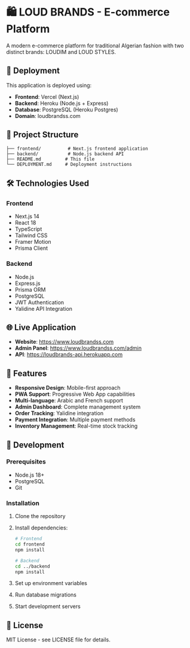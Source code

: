 # 🛍️ LOUD BRANDS - E-commerce Platform

A modern e-commerce platform for traditional Algerian fashion with two distinct brands: LOUDIM and LOUD STYLES.

## 🚀 Deployment

This application is deployed using:
- **Frontend**: Vercel (Next.js)
- **Backend**: Heroku (Node.js + Express)
- **Database**: PostgreSQL (Heroku Postgres)
- **Domain**: loudbrandss.com

## 📁 Project Structure

```
├── frontend/          # Next.js frontend application
├── backend/           # Node.js backend API
├── README.md         # This file
└── DEPLOYMENT.md     # Deployment instructions
```

## 🛠️ Technologies Used

### Frontend
- Next.js 14
- React 18
- TypeScript
- Tailwind CSS
- Framer Motion
- Prisma Client

### Backend
- Node.js
- Express.js
- Prisma ORM
- PostgreSQL
- JWT Authentication
- Yalidine API Integration

## 🌐 Live Application

- **Website**: https://www.loudbrandss.com
- **Admin Panel**: https://www.loudbrandss.com/admin
- **API**: https://loudbrands-api.herokuapp.com

## 📱 Features

- **Responsive Design**: Mobile-first approach
- **PWA Support**: Progressive Web App capabilities
- **Multi-language**: Arabic and French support
- **Admin Dashboard**: Complete management system
- **Order Tracking**: Yalidine integration
- **Payment Integration**: Multiple payment methods
- **Inventory Management**: Real-time stock tracking

## 🔧 Development

### Prerequisites
- Node.js 18+
- PostgreSQL
- Git

### Installation

1. Clone the repository
2. Install dependencies:
   ```bash
   # Frontend
   cd frontend
   npm install
   
   # Backend
   cd ../backend
   npm install
   ```

3. Set up environment variables
4. Run database migrations
5. Start development servers

## 📄 License

MIT License - see LICENSE file for details.